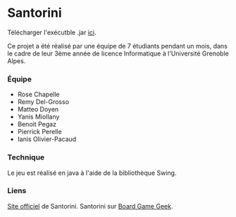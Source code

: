 # Santorini

Télécharger l'exécutble .jar [ici](https://mega.nz/file/p75ADA5R#YnhubOxHnuc0TXHkGP3BQhYTPwkOy5K7Rg4u6P9gXx4).

Ce projet a été réalisé par une équipe de 7 étudiants pendant un mois, dans le cadre de leur 3ème année de licence Informatique à l'Université Grenoble Alpes.

### Équipe

- Rose Chapelle
- Remy Del-Grosso
- Matteo Doyen
- Yanis Miollany
- Benoit Pegaz
- Pierrick Perelle
- Ianis Olivier-Pacaud

### Technique

Le jeu est réalisé en java à l'aide de la bibliothèque Swing.

### Liens

[Site officiel](https://roxley.com/products/santorini) de Santorini.
Santorini sur [Board Game Geek](https://boardgamegeek.com/boardgame/194655/santorini).
